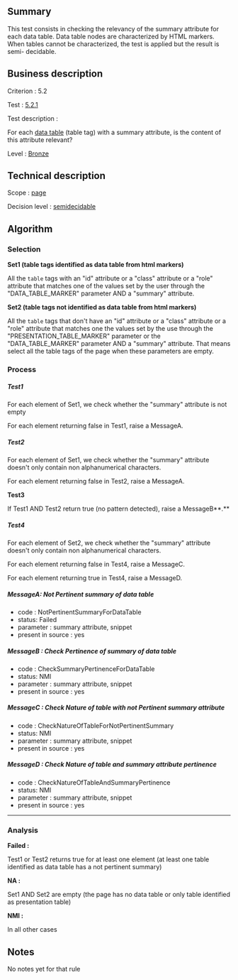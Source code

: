 ## Summary

This test consists in checking the relevancy of the summary attribute
for each data table. Data table nodes are characterized by HTML markers.
When tables cannot be characterized, the test is applied but the result
is semi- decidable.

## Business description

Criterion : 5.2

Test : [5.2.1](http://accessiweb.org/index.php/accessiweb-22-english-version.html#test-5-2-1)

Test description :

For each [data
table](http://accessiweb.org/index.php/glossary-76.html#mTabDonnee)
(table tag) with a summary attribute, is the content of this attribute
relevant?

Level : [Bronze](/en/category/rules-design/accessiweb-11/level/bronze)

## Technical description

Scope : [page](/en/category/rules-design/accessiweb-11/scope/page)

Decision level :
[semidecidable](/en/category/rules-design/accessiweb-11/decision-level/semidecidable)

## Algorithm

### Selection

**Set1 (table tags identified as data table from html markers)**

All the `table` tags with an "id" attribute or a "class" attribute or a
"role" attribute that matches one of the values set by the user through
the "DATA\_TABLE\_MARKER" parameter AND a "summary" attribute.

**Set2 (table tags not identified as data table from html markers)**

All the `table` tags that don't have an "id" attribute or a "class"
attribute or a "role" attribute that matches one the values set by the
use through the "PRESENTATION\_TABLE\_MARKER" parameter or the
"DATA\_TABLE\_MARKER" parameter AND a "summary" attribute. That means
select all the table tags of the page when these parameters are empty.

### Process

##### Test1

For each element of Set1, we check whether the "summary" attribute is
not empty

For each element returning false in Test1, raise a MessageA.

##### Test2

For each element of Set1, we check whether the "summary" attribute
doesn't only contain non alphanumerical characters.

For each element returning false in Test2, raise a MessageA.

**Test3**

If Test1 AND Test2 return true (no pattern detected), raise a
MessageB**.**

##### Test4

For each element of Set2, we check whether the "summary" attribute
doesn't only contain non alphanumerical characters.

For each element returning false in Test4, raise a MessageC.

For each element returning true in Test4, raise a MessageD.

##### MessageA: Not Pertinent summary of data table

-   code : NotPertinentSummaryForDataTable
-   status: Failed
-   parameter : summary attribute, snippet
-   present in source : yes

##### MessageB : Check Pertinence of summary of data table

-   code : CheckSummaryPertinenceForDataTable
-   status: NMI
-   parameter : summary attribute, snippet
-   present in source : yes

##### MessageC : Check Nature of table with not Pertinent summary attribute

-   code : CheckNatureOfTableForNotPertinentSummary
-   status: NMI
-   parameter : summary attribute, snippet
-   present in source : yes

##### MessageD : Check Nature of table and summary attribute pertinence

-   code : CheckNatureOfTableAndSummaryPertinence
-   status: NMI
-   parameter : summary attribute, snippet
-   present in source : yes

****

### Analysis

**Failed :**

Test1 or Test2 returns true for at least one element (at least one table
identified as data table has a not pertinent summary)

**NA :**

Set1 AND Set2 are empty (the page has no data table or only table
identified as presentation table)

**NMI :**

In all other cases

## Notes

No notes yet for that rule
